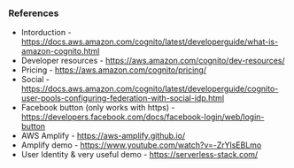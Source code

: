 
### References 
- Intorduction - https://docs.aws.amazon.com/cognito/latest/developerguide/what-is-amazon-cognito.html  
- Developer resources - https://aws.amazon.com/cognito/dev-resources/
- Pricing - https://aws.amazon.com/cognito/pricing/
- Social  - https://docs.aws.amazon.com/cognito/latest/developerguide/cognito-user-pools-configuring-federation-with-social-idp.html
- Facebook button (only works with https) - https://developers.facebook.com/docs/facebook-login/web/login-button
- AWS Amplify - https://aws-amplify.github.io/
- Amplify demo - https://www.youtube.com/watch?v=-ZrYlsEBLmo
- User Identity & very useful demo - https://serverless-stack.com/












